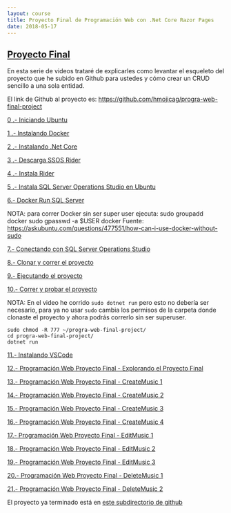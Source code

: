 ```yaml
---
layout: course
title: Proyecto Final de Programación Web con .Net Core Razor Pages
date: 2018-05-17
---
```


## [Proyecto Final](#header-2)

En esta serie de videos trataré de explicarles como levantar el esqueleto del proyecto que he subido en Github para ustedes y cómo crear un CRUD sencillo a una sola entidad.

El link de Github al proyecto es: https://github.com/hmojicag/progra-web-final-project

[0 .- Iniciando Ubuntu](https://www.youtube.com/watch?v=8d2xvYOKGas)

[1 .- Instalando Docker](https://youtu.be/OhxGLIq8QkE)

[2 .- Instalando .Net Core](https://youtu.be/1stJwO3qayY)

[3 .- Descarga SSOS Rider](https://youtu.be/UihZ-BCkiUU)

[4 .- Instala Rider](https://youtu.be/cUmgmGax0y4)

[5 .- Instala SQL Server Operations Studio en Ubuntu](https://youtu.be/0wtAqPS5XUI)

[6.- Docker Run SQL Server](https://youtu.be/MaENzBngVmo)

NOTA: para correr Docker sin ser super user ejecuta:
    sudo groupadd docker
    sudo gpasswd -a $USER docker
Fuente: https://askubuntu.com/questions/477551/how-can-i-use-docker-without-sudo

[7.- Conectando con SQL Server Operations Studio](https://youtu.be/Cr3HemyAxl4)

[8.- Clonar y correr el proyecto](https://youtu.be/y9qLYJr0FxE)

[9.- Ejecutando el proyecto](https://youtu.be/kTc_H1-hzSw)

[10.- Correr y probar el proyecto](https://youtu.be/2bz-eEM69f8)

NOTA: En el video he corrido `sudo dotnet run` pero esto no debería ser necesario, para ya no usar `sudo` cambia los permisos de la carpeta donde clonaste el proyecto y ahora podrás correrlo sin ser superuser.
    
    sudo chmod -R 777 ~/progra-web-final-project/
    cd progra-web-final-project/
    dotnet run

[11.- Instalando VSCode](https://youtu.be/d1jHMfF5dek)

[12.- Programación Web Proyecto Final - Explorando el Proyecto Final](https://youtu.be/aQKjSmPQNSE)

[13.- Programación Web Proyecto Final - CreateMusic 1](https://youtu.be/ydGixGMxnLk)

[14.- Programación Web Proyecto Final - CreateMusic 2](https://youtu.be/QfGICmdTTwo)

[15.- Programación Web Proyecto Final - CreateMusic 3](https://youtu.be/NPYFmxFcYkQ)

[16.- Programación Web Proyecto Final - CreateMusic 4](https://youtu.be/0zinVYo5qdE)

[17.- Programación Web Proyecto Final - EditMusic 1](https://youtu.be/AWVRWKBZt7o)

[18.- Programación Web Proyecto Final - EditMusic 2](https://youtu.be/K6tCvFx_Fbg)

[19.- Programación Web Proyecto Final - EditMusic 3](https://youtu.be/O40BYQ8A7uU)

[20.- Programación Web Proyecto Final - DeleteMusic 1](https://youtu.be/GcV6KWCIU1E)

[21.- Programación Web Proyecto Final - DeleteMusic 2](https://youtu.be/3VfB5c9BBek)

El proyecto ya terminado está en [este subdirectorio de github](https://github.com/hmojicag/progra-web-final-project/tree/master/progra-web-final-project-FULL)